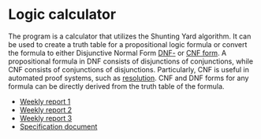 # Logic calculator

The program is a calculator that utilizes the Shunting Yard algorithm. It can be used to create a truth table for a propositional logic formula or convert the formula to either Disjunctive Normal Form [DNF-](https://en.wikipedia.org/wiki/Disjunctive_normal_form) or [CNF form](https://en.wikipedia.org/wiki/Conjunctive_normal_form).  A propositional formula in DNF consists of disjunctions of conjunctions, while CNF consists of conjunctions of disjunctions. Particularly, CNF is useful in automated proof systems, such as [resolution](https://en.wikipedia.org/wiki/Resolution_(logic)). CNF and DNF forms for any formula can be directly derived from the truth table of the formula.

- [Weekly report 1](Documentation/Viikkoraportit/Viikkoraportti1.md) <br>
- [Weekly report 2](Documentation/Viikkoraportit/Viikkoraportti2.md) <br>
- [Weekly report 3](Documentation/Viikkoraportit/Viikkoraportti3.md) <br>
- [Specification document](Documentation/Requirementspec.md)